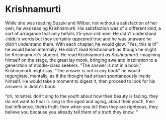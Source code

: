 # Krishnamurti

While she was reading Suzuki and Wilber, not without a satisfaction of her own, he was reading Krishnamurti. His satisfaction was of a different kind, a sort of arrogance that only befalls 25-year-old men. He didn't understand Jiddu's words but they certainly _appeared_ true and he was unaware he didn't understand them. With each chapter, he would glow. "Yes, this is it!" he would beam internally. He didn't read Krishnamurti as though he might be Krishnamurti's student. He read Krishnamurti _as Krishnamurti_. Imagining himself on the stage, the great lay monk, bringing awe and inspiration to a generation of middle-class seekers. "The answer is not in a book," Krishnamurti might say. "The answer is not in any book" he would regurgitate, mentally, as if the thought had arisen spontaneously inside himself. He would take a moment to digest it, then proceed to look for his answers in Jiddu's book.



“oh, minstrel. don’t sing to the youth about how their beauty is fading. they do not want to hear it. sing to the aged and aging, about their youth, their lost influence, theirs truth. then when you tell then they are righteous, they believe you because you already tell them of a truth they know. “
